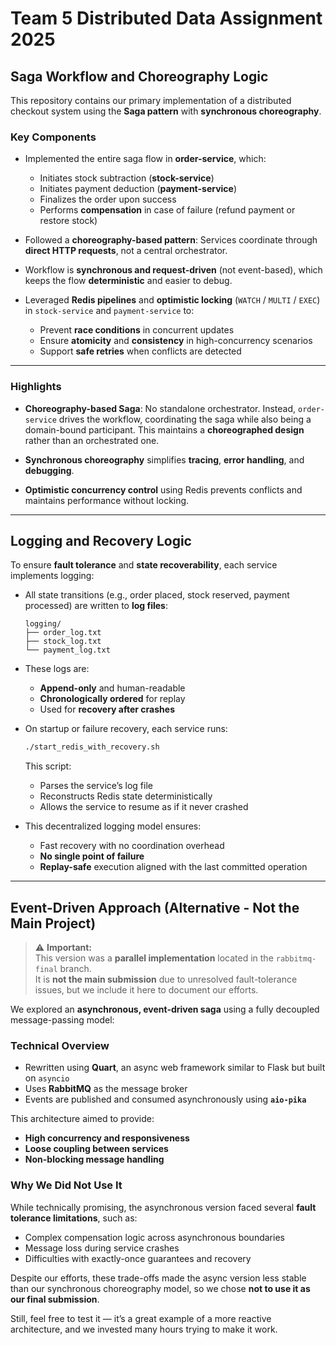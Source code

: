 # Team 5 Distributed Data Assignment 2025  
## Saga Workflow and Choreography Logic

This repository contains our primary implementation of a distributed checkout system using the **Saga pattern** with **synchronous choreography**.

### Key Components

- Implemented the entire saga flow in **order-service**, which:
  - Initiates stock subtraction (**stock-service**)
  - Initiates payment deduction (**payment-service**)
  - Finalizes the order upon success
  - Performs **compensation** in case of failure (refund payment or restore stock)

- Followed a **choreography-based pattern**: Services coordinate through **direct HTTP requests**, not a central orchestrator.

- Workflow is **synchronous and request-driven** (not event-based), which keeps the flow **deterministic** and easier to debug.

- Leveraged **Redis pipelines** and **optimistic locking** (`WATCH` / `MULTI` / `EXEC`) in `stock-service` and `payment-service` to:
  - Prevent **race conditions** in concurrent updates
  - Ensure **atomicity** and **consistency** in high-concurrency scenarios
  - Support **safe retries** when conflicts are detected

---

### Highlights

- **Choreography-based Saga**: No standalone orchestrator. Instead, `order-service` drives the workflow, coordinating the saga while also being a domain-bound participant.  This maintains a **choreographed design** rather than an orchestrated one.

- **Synchronous choreography** simplifies **tracing**, **error handling**, and **debugging**.

- **Optimistic concurrency control** using Redis prevents conflicts and maintains performance without locking.

---

## Logging and Recovery Logic

To ensure **fault tolerance** and **state recoverability**, each service implements logging:

- All state transitions (e.g., order placed, stock reserved, payment processed) are written to **log files**:
  ```
  logging/
  ├── order_log.txt
  ├── stock_log.txt
  └── payment_log.txt
  ```

- These logs are:
  - **Append-only** and human-readable
  - **Chronologically ordered** for replay
  - Used for **recovery after crashes**

- On startup or failure recovery, each service runs:
  ```bash
  ./start_redis_with_recovery.sh
  ```
  This script:
  - Parses the service’s log file
  - Reconstructs Redis state deterministically
  - Allows the service to resume as if it never crashed

- This decentralized logging model ensures:
  - Fast recovery with no coordination overhead
  - **No single point of failure**
  - **Replay-safe** execution aligned with the last committed operation

---

## Event-Driven Approach (Alternative - Not the Main Project)

> ⚠️ **Important:**  
> This version was a **parallel implementation** located in the `rabbitmq-final` branch.  
> It is **not the main submission** due to unresolved fault-tolerance issues, but we include it here to document our efforts.

We explored an **asynchronous, event-driven saga** using a fully decoupled message-passing model:

### Technical Overview

- Rewritten using **Quart**, an async web framework similar to Flask but built on `asyncio`
- Uses **RabbitMQ** as the message broker
- Events are published and consumed asynchronously using **`aio-pika`**

This architecture aimed to provide:

- **High concurrency and responsiveness**
- **Loose coupling between services**
- **Non-blocking message handling**

### Why We Did Not Use It

While technically promising, the asynchronous version faced several **fault tolerance limitations**, such as:

- Complex compensation logic across asynchronous boundaries
- Message loss during service crashes
- Difficulties with exactly-once guarantees and recovery

Despite our efforts, these trade-offs made the async version less stable than our synchronous choreography model, so we chose **not to use it as our final submission**.

Still, feel free to test it — it’s a great example of a more reactive architecture, and we invested many hours trying to make it work.

